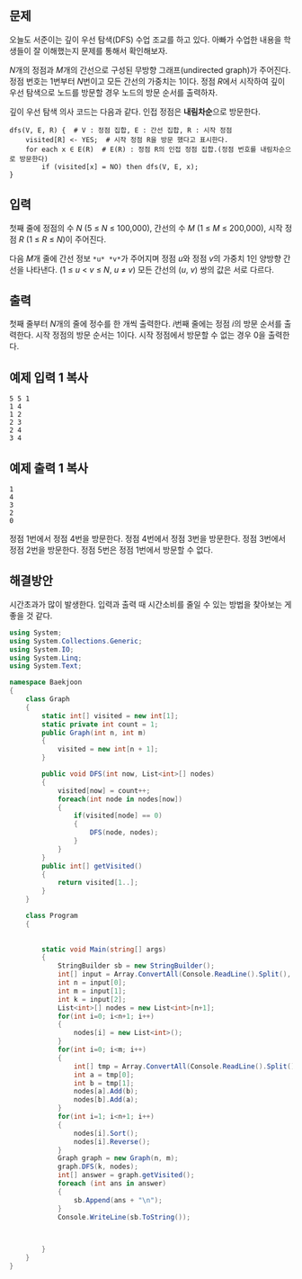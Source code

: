 ## 문제

오늘도 서준이는 깊이 우선 탐색(DFS) 수업 조교를 하고 있다. 아빠가 수업한 내용을 학생들이 잘 이해했는지 문제를 통해서 확인해보자.

*N*개의 정점과 *M*개의 간선으로 구성된 무방향 그래프(undirected graph)가 주어진다. 정점 번호는 1번부터 *N*번이고 모든 간선의 가중치는 1이다. 정점 *R*에서 시작하여 깊이 우선 탐색으로 노드를 방문할 경우 노드의 방문 순서를 출력하자.

깊이 우선 탐색 의사 코드는 다음과 같다. 인접 정점은 **내림차순**으로 방문한다.

```
dfs(V, E, R) {  # V : 정점 집합, E : 간선 집합, R : 시작 정점
    visited[R] <- YES;  # 시작 정점 R을 방문 했다고 표시한다.
    for each x ∈ E(R)  # E(R) : 정점 R의 인접 정점 집합.(정점 번호를 내림차순으로 방문한다)
        if (visited[x] = NO) then dfs(V, E, x);
}
```

## 입력

첫째 줄에 정점의 수 *N* (5 ≤ *N* ≤ 100,000), 간선의 수 *M* (1 ≤ *M* ≤ 200,000), 시작 정점 *R* (1 ≤ *R* ≤ *N*)이 주어진다.

다음 *M*개 줄에 간선 정보 `*u* *v*`가 주어지며 정점 *u*와 정점 *v*의 가중치 1인 양방향 간선을 나타낸다. (1 ≤ *u* < *v* ≤ *N*, *u* ≠ *v*) 모든 간선의 (*u*, *v*) 쌍의 값은 서로 다르다.

## 출력

첫째 줄부터 *N*개의 줄에 정수를 한 개씩 출력한다. *i*번째 줄에는 정점 *i*의 방문 순서를 출력한다. 시작 정점의 방문 순서는 1이다. 시작 정점에서 방문할 수 없는 경우 0을 출력한다.

## 예제 입력 1 복사

```
5 5 1
1 4
1 2
2 3
2 4
3 4
```

## 예제 출력 1 복사

```
1
4
3
2
0
```

정점 1번에서 정점 4번을 방문한다. 정점 4번에서 정점 3번을 방문한다. 정점 3번에서 정점 2번을 방문한다. 정점 5번은 정점 1번에서 방문할 수 없다.

## 해결방안
시간초과가 많이 발생한다. 입력과 출력 때 시간소비를 줄일 수 있는 방법을 찾아보는 게 좋을 것 같다.

```C#
using System;
using System.Collections.Generic;
using System.IO;
using System.Linq;
using System.Text;

namespace Baekjoon
{
    class Graph
    {
        static int[] visited = new int[1];
        static private int count = 1;
        public Graph(int n, int m)
        {
            visited = new int[n + 1];
        }

        public void DFS(int now, List<int>[] nodes)
        {
            visited[now] = count++;
            foreach(int node in nodes[now])
            {
                if(visited[node] == 0)
                {
                    DFS(node, nodes);
                }
            }
        }
        public int[] getVisited()
        {
            return visited[1..];
        }
    }

    class Program
    {
        
        
        static void Main(string[] args)
        {
            StringBuilder sb = new StringBuilder();
            int[] input = Array.ConvertAll(Console.ReadLine().Split(), int.Parse);
            int n = input[0];
            int m = input[1];
            int k = input[2];
            List<int>[] nodes = new List<int>[n+1];
            for(int i=0; i<n+1; i++)
            {
                nodes[i] = new List<int>();
            }
            for(int i=0; i<m; i++)
            {
                int[] tmp = Array.ConvertAll(Console.ReadLine().Split(), int.Parse);
                int a = tmp[0];
                int b = tmp[1];
                nodes[a].Add(b);
                nodes[b].Add(a);
            }
            for(int i=1; i<n+1; i++)
            {
                nodes[i].Sort();
                nodes[i].Reverse();
            }
            Graph graph = new Graph(n, m);
            graph.DFS(k, nodes);
            int[] answer = graph.getVisited();
            foreach (int ans in answer)
            {
                sb.Append(ans + "\n");
            }
            Console.WriteLine(sb.ToString());

            

        }
    }
}
```
